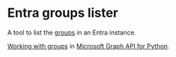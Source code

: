 # Entra groups lister

A tool to list the [groups](https://learn.microsoft.com/en-us/entra/fundamentals/concept-learn-about-groups) in an
Entra instance.

[Working with groups](https://learn.microsoft.com/en-us/graph/api/resources/groups-overview) in
[Microsoft Graph API for Python](https://learn.microsoft.com/en-us/graph/tutorials/python?tabs=aad).
